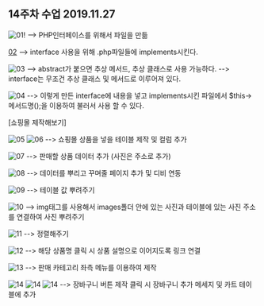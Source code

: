 ## 14주차 수업 2019.11.27

![01](./images/1.PNG)!
--> PHP인터페이스를 위해서 파일을 만듦

[02](./images/2.PNG)
--> interface 사용을 위해 .php파일들에 implements시킨다.

![03](./images/3.PNG)
--> abstract가 붙으면 추상 메서드, 추상 클래스로 사용 가능하다.
--> interface는 무조건 추상 클래스 및 메서드로 이루어져 있다.

![04](./images/4.PNG)
--> 이렇게 만든 interface에 내용을 넣고 implements시킨 파일에서 $this->메서드명();을 이용하여 불러서 사용 할 수 있다.

[쇼핑몰 제작해보기]

![05](./images/5.PNG)
![06](./images/6.PNG)
--> 쇼핑몰 상품을 넣을 테이블 제작 및 컬럼 추가

![07](./images/7.PNG)
--> 판매할 상품 데이터 추가 (사진은 주소로 추가)

![08](./images/8.PNG)
--> 데이터를 뿌리고 꾸며줄 페이지 추가 및 디비 연동

![09](./images/9.PNG)
--> 테이블 값 뿌려주기

![10](./images/10.PNG)
--> img태그를 사용해서 images폴더 안에 있는 사진과 테이블에 있는 사진 주소를 연결하여 사진 뿌려주기

![11](./images/11.PNG)
--> 정렬해주기

![12](./images/12.PNG)
--> 해당 상품명 클릭 시 상품 설명으로 이어지도록 링크 연결

![13](./images/13.PNG)
--> 판매 카테고리 좌측 메뉴를 이용하여 제작

![14](./images/14.PNG)
![14](./images/15.PNG)
![14](./images/16.PNG)
--> 장바구니 버튼 제작 클릭 시 장바구니 추가 메세지 및 카트 테이블에 추가